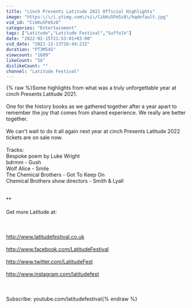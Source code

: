 ```yaml
---
title: "cinch Presents Latitude 2021 Official Highlights"
image: "https:\/\/i.ytimg.com\/vi\/CikKu5Fm5z8\/hqdefault.jpg"
vid_id: "CikKu5Fm5z8"
categories: "Entertainment"
tags: ["Latitude","Latitude Festival","Suffolk"]
date: "2022-02-15T21:53:01+03:00"
vid_date: "2021-12-13T16:44:23Z"
duration: "PT3M54S"
viewcount: "1689"
likeCount: "56"
dislikeCount: ""
channel: "Latitude Festival"
---
```

{% raw %}Some highlights from what was a truly unforgettable year at cinch Presents Latitude 2021. <br /><br />One for the history books as we gathered together after a year apart to remember the joy that comes from shared experience. We really are better together. <br /><br />We can't wait to do it all again next year at cinch Presents Latitude 2022 tickets are on sale now. <br /><br />Tracks:<br />Bespoke poem by Luke Wright<br />bdrmm - Gush<br />Wolf Alice - Smile <br />The Chemical Brothers - Got To Keep On <br />Chemical Brothers show directors - Smith &amp; Lyall <br /><br /><br />**<br /><br />Get more Latitude at: <br /><br /><br /><br /><a rel="nofollow" target="blank" href="http://www.latitudefestival.co.uk">http://www.latitudefestival.co.uk</a><br /><br /><a rel="nofollow" target="blank" href="http://www.facebook.com/LatitudeFestival">http://www.facebook.com/LatitudeFestival</a><br /><br /><a rel="nofollow" target="blank" href="http://www.twitter.com/LatitudeFest">http://www.twitter.com/LatitudeFest</a><br /><br /><a rel="nofollow" target="blank" href="http://www.instagram.com/latitudefest">http://www.instagram.com/latitudefest</a><br /><br /><br /><br />Subscribe: youtube.com/latitudefestival{% endraw %}

